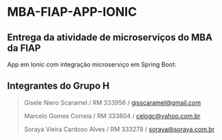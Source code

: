 # MBA-FIAP-APP-IONIC
## Entrega da atividade de microserviços do MBA da FIAP

App em Ionic com integração microserviço em Spring Boot:

## Integrantes do Grupo H
> Gisele Niero Scaramel / RM 333956 / gisscaramel@gmail.com
>
> Marcelo Gomes Correia  / RM 333804 / celogc@yahoo.com.br
>
> Soraya Vieira Cardoso Alves / RM 333278 / soraya@soraya.com.br